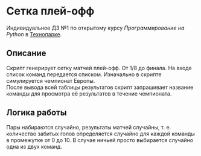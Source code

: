# Сетка плей-офф
Индивидуальное ДЗ №1 по открытому курсу *Программирование на Python*
в [Технопарке](https://park.mail.ru).  
## Описание
Скрипт генерирует сетку матчей плей-офф. От 1/8 до финала. На входе список команд передается 
списком. Изначально в скрипте симулируется чемпионат Европы.   
После вывода всей таблицы результатов скрипт запрашивает название команды для просмотра её результатов
 в течение чемпионата.
## Логика работы
Пары набираются случайно, результаты матчей случайны, т. е. количество забитых голов определяется 
случайно для каждой команды в промежутке от 0 до 10. В случае ничьей просто выбирается случайно 
одна из двух команд.